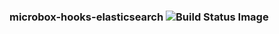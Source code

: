 ### microbox-hooks-elasticsearch ![Build Status Image](https://github.com/mu-box/microbox-hooks-elasticsearch/actions/workflows/ci.yaml/badge.svg)
